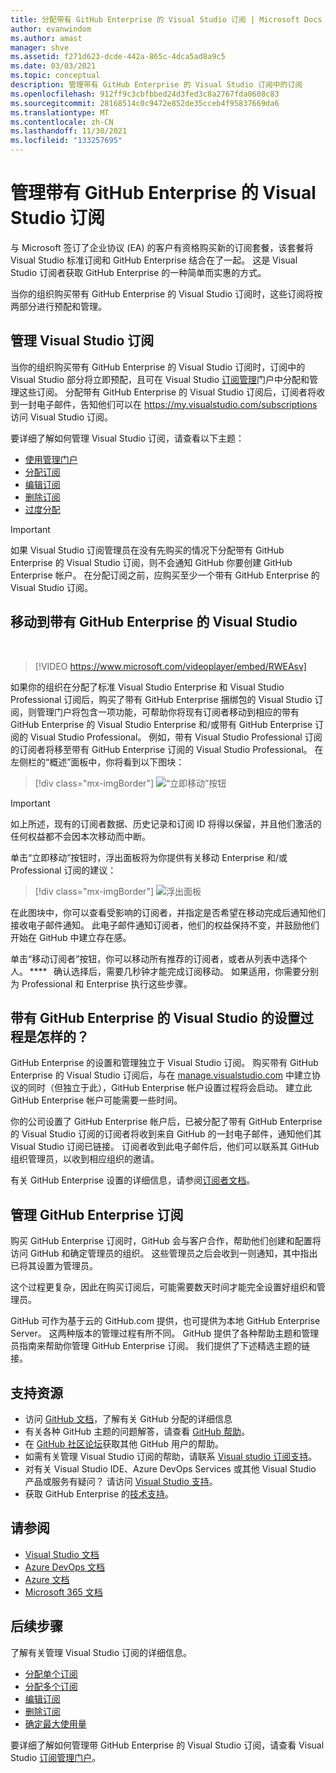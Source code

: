 ```yaml
---
title: 分配带有 GitHub Enterprise 的 Visual Studio 订阅 | Microsoft Docs
author: evanwindom
ms.author: amast
manager: shve
ms.assetid: f271d623-dcde-442a-865c-4dca5ad8a9c5
ms.date: 03/03/2021
ms.topic: conceptual
description: 管理带有 GitHub Enterprise 的 Visual Studio 订阅中的订阅
ms.openlocfilehash: 912ff9c3cbfbbed24d3fed3c8a2767fda0608c83
ms.sourcegitcommit: 28168514c0c9472e852de35cceb4f95837669da6
ms.translationtype: MT
ms.contentlocale: zh-CN
ms.lasthandoff: 11/30/2021
ms.locfileid: "133257695"
---
```

# <a name="manage-visual-studio-subscriptions-with-github-enterprise"></a>管理带有 GitHub Enterprise 的 Visual Studio 订阅
与 Microsoft 签订了企业协议 (EA) 的客户有资格购买新的订阅套餐，该套餐将 Visual Studio 标准订阅和 GitHub Enterprise 结合在了一起。 这是 Visual Studio 订阅者获取 GitHub Enterprise 的一种简单而实惠的方式。 

当你的组织购买带有 GitHub Enterprise 的 Visual Studio 订阅时，这些订阅将按两部分进行预配和管理。

## <a name="manage-visual-studio-subscriptions"></a>管理 Visual Studio 订阅
当你的组织购买带有 GitHub Enterprise 的 Visual Studio 订阅时，订阅中的 Visual Studio 部分将立即预配，且可在 Visual Studio [订阅管理](https://manage.visualstudio.com)门户中分配和管理这些订阅。 分配带有 GitHub Enterprise 的 Visual Studio 订阅后，订阅者将收到一封电子邮件，告知他们可以在 <https://my.visualstudio.com/subscriptions> 访问 Visual Studio 订阅。

要详细了解如何管理 Visual Studio 订阅，请查看以下主题：
- [使用管理门户](using-admin-portal.md)
- [分配订阅](assign-license.md)
- [编辑订阅](edit-license.md)
- [删除订阅](delete-license.md)
- [过度分配](handle-overclaimed-license.md)

> [!Important]
> 如果 Visual Studio 订阅管理员在没有先购买的情况下分配带有 GitHub Enterprise 的 Visual Studio 订阅，则不会通知 GitHub 你要创建 GitHub Enterprise 帐户。  在分配订阅之前，应购买至少一个带有 GitHub Enterprise 的 Visual Studio 订阅。

## <a name="moving-to-visual-studio-with-github-enterprise"></a>移动到带有 GitHub Enterprise 的 Visual Studio
</br>

> [!VIDEO https://www.microsoft.com/videoplayer/embed/RWEAsv]

如果你的组织在分配了标准 Visual Studio Enterprise 和 Visual Studio Professional 订阅后，购买了带有 GitHub Enterprise 捆绑包的 Visual Studio 订阅，则管理门户将包含一项功能，可帮助你将现有订阅者移动到相应的带有 GitHub Enterprise 的 Visual Studio Enterprise 和/或带有 GitHub Enterprise 订阅的 Visual Studio Professional。  例如，带有 Visual Studio Professional 订阅的订阅者将移至带有 GitHub Enterprise 订阅的 Visual Studio Professional。 在左侧栏的“概述”面板中，你将看到以下图块：

   > [!div class="mx-imgBorder"]
   > ![“立即移动”按钮](_img/assign-github/move-now.png "单击“立即移动”将订阅升级到带有 GitHub Enterprise 订阅的 Visual Studio")

> [!IMPORTANT]
> 如上所述，现有的订阅者数据、历史记录和订阅 ID 将得以保留，并且他们激活的任何权益都不会因本次移动而中断。  


单击“立即移动”按钮时，浮出面板将为你提供有关移动 Enterprise 和/或 Professional 订阅的建议：

   > [!div class="mx-imgBorder"]
   > ![浮出面板](_img/assign-github/fly-out.png)

在此图块中，你可以查看受影响的订阅者，并指定是否希望在移动完成后通知他们接收电子邮件通知。  此电子邮件通知订阅者，他们的权益保持不变，并鼓励他们开始在 GitHub 中建立存在感。  

单击“移动订阅者”按钮，你可以移动所有推荐的订阅者，或者从列表中选择个人。 ****    确认选择后，需要几秒钟才能完成订阅移动。 如果适用，你需要分别为 Professional 和 Enterprise 执行这些步骤。  

## <a name="what-is-the-visual-studio-with-github-enterprise-setup-process"></a>带有 GitHub Enterprise 的 Visual Studio 的设置过程是怎样的？
GitHub Enterprise 的设置和管理独立于 Visual Studio 订阅。 购买带有 GitHub Enterprise 的 Visual Studio 订阅后，与在 [manage.visualstudio.com](https://manage.visualstudio.com) 中建立协议的同时（但独立于此），GitHub Enterprise 帐户设置过程将会启动。 建立此 GitHub Enterprise 帐户可能需要一些时间。 

你的公司设置了 GitHub Enterprise 帐户后，已被分配了带有 GitHub Enterprise 的 Visual Studio 订阅的订阅者将收到来自 GitHub 的一封电子邮件，通知他们其 Visual Studio 订阅已链接。 订阅者收到此电子邮件后，他们可以联系其 GitHub 组织管理员，以收到相应组织的邀请。

有关 GitHub Enterprise 设置的详细信息，请参阅[订阅者文档](access-github.md)。   

## <a name="manage-github-enterprise-subscriptions"></a>管理 GitHub Enterprise 订阅
购买 GitHub Enterprise 订阅时，GitHub 会与客户合作，帮助他们创建和配置将访问 GitHub 和确定管理员的组织。  这些管理员之后会收到一则通知，其中指出已将其设置为管理员。  

这个过程更复杂，因此在购买订阅后，可能需要数天时间才能完全设置好组织和管理员。

GitHub 可作为基于云的 GitHub.com 提供，也可提供为本地 GitHub Enterprise Server。  这两种版本的管理过程有所不同。  GitHub 提供了各种帮助主题和管理员指南来帮助你管理 GitHub Enterprise 订阅。  我们提供了下述精选主题的链接。  

## <a name="support-resources"></a>支持资源
- 访问 [GitHub 文档](https://docs.github.com/en/enterprise-cloud@latest/billing/managing-licenses-for-visual-studio-subscriptions-with-github-enterprise/about-visual-studio-subscriptions-with-github-enterprise)，了解有关 GitHub 分配的详细信息
- 有关各种 GitHub 主题的问题解答，请查看 [GitHub 帮助](https://help.github.com/en)。
- 在 [GitHub 社区论坛](https://github.community/)获取其他 GitHub 用户的帮助。
- 如需有关管理 Visual Studio 订阅的帮助，请联系 [Visual studio 订阅支持](https://aka.ms/vsadminhelp)。
- 对有关 Visual Studio IDE、Azure DevOps Services 或其他 Visual Studio 产品或服务有疑问？  请访问 [Visual Studio 支持](https://visualstudio.microsoft.com/support/)。
- 获取 GitHub Enterprise 的[技术支持](https://support.microsoft.com/supportforbusiness/productselection?sapId=b77fe80f-5417-80bd-4b2a-275cf0018c24)。   

## <a name="see-also"></a>请参阅
- [Visual Studio 文档](/visualstudio/)
- [Azure DevOps 文档](/azure/devops/)
- [Azure 文档](/azure/)
- [Microsoft 365 文档](/microsoft-365/)

## <a name="next-steps"></a>后续步骤
了解有关管理 Visual Studio 订阅的详细信息。
- [分配单个订阅](assign-license.md)
- [分配多个订阅](assign-license-bulk.md)
- [编辑订阅](edit-license.md)
- [删除订阅](delete-license.md)
- [确定最大使用量](maximum-usage.md)

要详细了解如何管理带 GitHub Enterprise 的 Visual Studio 订阅，请查看 Visual Studio [订阅管理门户](https://visualstudio.microsoft.com/subscriptions-administration/)。
